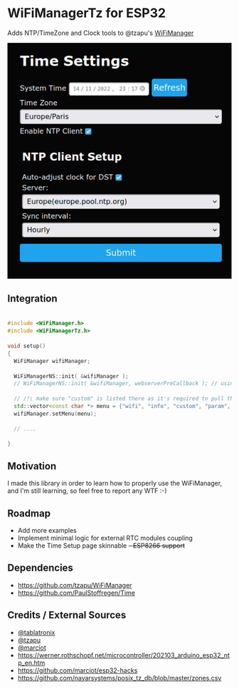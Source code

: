 
# WiFiManagerTz for ESP32

Adds NTP/TimeZone and Clock tools to @tzapu's [WiFiManager](https://github.com/tzapu/WiFiManager)


![](assets/screenshot.png)


## Integration


```cpp

#include <WiFiManager.h>
#include <WiFiManagerTz.h>

void setup()
{
  WiFiManager wifiManager;

  WiFiManagerNS::init( &wifiManager );
  // WiFiManagerNS::init( &wifiManager, webserverPreCallback ); // using a custom callback add/override server routes

  // /!\ make sure "custom" is listed there as it's required to pull the "Setup Clock" button
  std::vector<const char *> menu = {"wifi", "info", "custom", "param", "sep", "restart", "exit"};
  wifiManager.setMenu(menu);

  // ....

}

```

## Motivation

I made this library in order to learn how to properly use the WiFiManager, and I'm still learning, so feel free to report any WTF :-)

## Roadmap

  - Add more examples
  - Implement minimal logic for external RTC modules coupling
  - Make the Time Setup page skinnable
  ~~- ESP8266 support~~


## Dependencies

  - https://github.com/tzapu/WiFiManager
  - https://github.com/PaulStoffregen/Time


## Credits / External Sources

  - [@tablatronix](https://github.com/tablatronix)
  - [@tzapu](https://github.com/tzapu)
  - [@marciot](https://github.com/marciot)
  - https://werner.rothschopf.net/microcontroller/202103_arduino_esp32_ntp_en.htm
  - https://github.com/marciot/esp32-hacks
  - https://github.com/nayarsystems/posix_tz_db/blob/master/zones.csv
